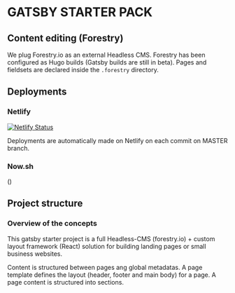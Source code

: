 GATSBY STARTER PACK
===================

## Content editing (Forestry)

We plug Forestry.io as an external Headless CMS.
Forestry has been configured as Hugo builds (Gatsby builds are still in beta).
Pages and fieldsets are declared inside the `.forestry` directory.

## Deployments

### Netlify

[![Netlify Status](https://api.netlify.com/api/v1/badges/d184b20e-c57a-48c4-b774-b32bfef75744/deploy-status)](https://app.netlify.com/sites/gatsby-starter-netlify/deploys)

Deployments are automatically made on Netlify on each commit on MASTER branch.

### Now.sh

()

## Project structure

### Overview of the concepts

This gatsby starter project is a full Headless-CMS (forestry.io) + custom layout framework (React) solution for building landing pages or small business websites.

Content is structured between pages ang global metadatas. 
A page template defines the layout (header, footer and main body) for a page.
A page content is structured into sections.
